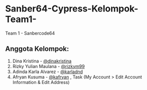# Sanber64-Cypress-Kelompok-Team1-
Team 1 - Sanbercode64

## Anggota Kelompok:
1. Dina Kristina - [@dinakristina](https://github.com/dinakristina)
2. Rizky Yulian Maulana - [@rizkym99](https://github.com/rizkym99)
3. Adinda Karla Alvarez - [@karladnd](https://github.com/karladnd)
4. Afryan Kusuma - [@kafryan](https://github.com/kafryan) , Task (My Account > Edit Account Information & Edit Address)
